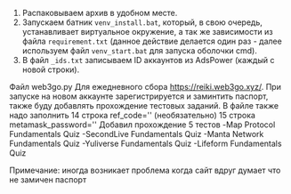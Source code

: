 1. Распаковываем архив в удобном месте.
2. Запускаем батник `venv_install.bat`, который, в свою очередь, устанавливает виртуальное окружение, а так же зависимости из файла `requirement.txt` (данное действие делается один раз - далее используем файл `venv_start.bat` для запуска оболочки cmd).
3. В файл `_ids.txt`  записываем ID аккаунтов из AdsPower (каждый с новой строки).

Файл web3go.py
Для ежедневного сбора https://reiki.web3go.xyz/. При запуске на новом аккаунте зарегистрируется и заминтить паспорт, также буду добавлять прохождение тестовых заданий. В файле также надо заполнить 14 строка ref_code='' (необязательно) 15 строка metamask_password=''
Добавил прохождение 5 тестов
-Map Protocol Fundamentals Quiz
-SecondLive Fundamentals Quiz
-Manta Network Fundamentals Quiz
-Yuliverse Fundamentals Quiz
-Lifeform Fundamentals Quiz

Примечание: иногда возникает проблема когда сайт вдруг думает что не замичен паспорт
